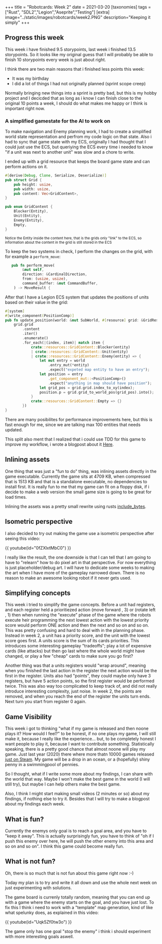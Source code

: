 +++
title = "Robotcards: Week 2"
date = 2021-03-20
[taxonomies]
tags = ["Rust", "SDL2","Legion","Aseprite","Testing"]
[extra]
image="../static/images/robotcards/week2.PNG"
description="Keeping it simply"
+++

## Progress this week

This week i have finished 9.5 storypoints, last week i finished 13.5 storypoints. So it looks like my original guess that I will probably be able to finish 10 storypoints every week is just about right.

I think there are two main reasons that i finished less points this week:

- It was my birthday
- I did a lot of things I had not originally planned (sprint scope creep)

Normally bringing new things into a sprint is pretty bad, but this is my hobby project and I decicded that as long as i know I can finish close to the original 10 points a week, I should do what makes me happy or I think is important right now.

### A simplified gamestate for the AI to work on

To make navigation and Enemy planning work, I had to create a simplified world state representation and perfrom my code logic on that state.
Also i had to sync that game state with my ECS, originally I had thought that I could just use the ECS, but queriying the ECS every time i needed to know "if a unit was next to another unit" was slow and a chore to write.

I ended up with a grid resource that keeps the board game state and can perform actions on it.

```Rust
#[derive(Debug, Clone, Serialize, Deserialize)]
pub struct Grid {
    pub height: usize,
    pub width: usize,
    pub content: Vec<GridContent>,
}

pub enum GridContent {
    Blocker(Entity),
    Unit(Entity),
    Enemy(Entity),
    Empty,
}
```

<sup>
Notice the Entity inside the content here, that is the grids only "link" to the ECS, so information about the content in the grid is still stored in the ECS
</sup>

To keep the two systems in check, I perform the changes on the grid, with for example a `perform_move`:

```Rust
   pub fn perform_move(
        &mut self,
        direction: &CardinalDirection,
        from: (usize, usize),
        command_buffer: &mut CommandBuffer,
    ) -> MoveResult {
```

After that I have a Legion ECS system that updates the positions of units based on their value in the grid:

```Rust
#[system]
#[write_component(PositionComp)]
pub fn update_position(world: &mut SubWorld, #[resource] grid: &GridResource) {
    grid.grid
        .content
        .iter()
        .enumerate()
        .for_each(|(index, item)| match item {
            crate::resources::GridContent::Blocker(entity)
            | crate::resources::GridContent::Unit(entity)
            | crate::resources::GridContent::Enemy(entity) => {
                let mut entry = world
                    .entry_mut(*entity)
                    .expect("expeted map entity to have an entry");
                let position = entry
                    .get_component_mut::<PositionComp>()
                    .expect("anything in map should have position");
                let grid_pos = grid.grid.index_to_xy(index);
                position.p = grid.grid_to_world_pos(grid_pos).into();
            }
            crate::resources::GridContent::Empty => {}
        })
}
```

There are many posibilites for performance improvements here, but this is fast enough for me, since we are talking max 100 entities that needs updated.

This split also ment that I realized that i could use TDD for this game to improve my workflow, i wrote a blogpost about it [Here](@/blog/tdd_gamedev_feedback_loop.md).

## Inlining assets

One thing that was just a "fun to do" thing, was inlining assets directly in the game executable. Currently the game sits at 4709 KB, when compressed that is 1513 KB and that is a standalone executable, no dependencies to install first.
It is really fun to me that my game can fit on a floppy disk, if i decide to make a web version the small game size is going to be great for load times.

Inlining the assets was a pretty small rewrite using rusts [include_bytes](https://doc.rust-lang.org/std/macro.include_bytes.html).

## Isometric perspective

I also decided to try out making the game use a isometric perspective after seeing this video:

{{ youtube(id="0fZXlxtMbC0") }}

I really like the result, the one downside is that I can tell that I am going to have to "relearn" how to do pixel art in that perspective. For now everything is just placeholder/debug art. I will have to dedicate some weeks to making the art when I have more of the gameplay narrowed down. There is no reason to make an awesome looking robot if it never gets used.

## Simplifying concepts

This week i tried to simplify the game concepts. Before a unit had registers, and each register held a prioritiezed action (move forward , 3) or (rotate left , 1) then when running the "execute" phase of the game where the robots execute heir programming the next lowest action with the lowest priority score would perform ONE action and then the next and so on and so on. This was pretty confusing and hard to deal with in the planning phase. Instead in week 2, a unit has a priority score, and the unit with the lowest score goes first. A units score is the sum of its cards priorities. This introduces some interesting gameplay "tradeoffs";  play a lot of expensive cards (like attacks) but then go last where the whole world might have changed, or play a few "cheap" cards to make sure you go first?

Another thing was that a units registers would "wrap around", meaning when you finished the last action in the register the next action would be the first in the register. Units also had "points", they could maybe only have 3 registers, but have 5 action points, so the first register would be performed twice. This was also way too complicated to keep track of, and did not really introduce interesting complexity, just noise.
In week 2, the points are removed, and when you reach the end of the register the units turn ends. Next turn you start from register 0 again.

## Game Visibility

This week i got to thinking "what if my game is released and then noone plays it? How would I feel?" to be honest, if no one plays my game, I will still make it, because I really like the experience... but, to be completely honest I want people to play it, because I want to contribute something.
Statistically speaking, there is a pretty good chance that almost noone will play my game. Just last year (2020) there where more thatn 10000 games released [just on Steam](https://www.statista.com/statistics/552623/number-games-released-steam/). My game will be a drop in an ocean, or a (hopefully) shiny penny in a swimmingpool of pennies.

So I thought, what if I write some more about my findings, I can share with the world that way. Maybe I won't make the best game in the world (I will still try), but maybe I can help others make the best game.

Also, I think I might start making small videos (2 minutes or so) about my findings, if nothing else to try it. Besides that I will try to make a blogpost about my findings each week. 

## What is fun?

Currently the enemys only goal is to reach a goal area, and you have to "keep it away".
This is actually surprisingly fun, you have to think of "oh if I push this enemy over here, he will push the other enemy into this area and so on and so on".
I think this game could become really fun.

## What is not fun?

Oh, there is so much that is not fun about this game right now :-)

Today my plan is to try and write it all down and use the whole next week on just experimenting with solutions.

The game board is currenly totally random, meaning that you can end up with a game where the enemy starts on the goal, and you have just lost. To fix this I think i need to work with a "template" map generation, kind of like what spelunky does, as explained in this video:

{{ youtube(id="Uqk5Zf0tw3o") }}

The game only has one goal "stop the enemy" i think i should experiment with more interesting goals aswell.

